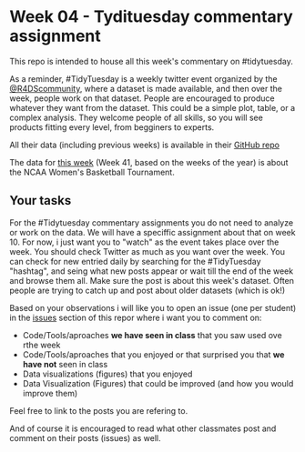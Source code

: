 # Week 04 - Tydituesday commentary assignment
This repo is intended to house all this week's commentary on #tidytuesday.

As a reminder, #TidyTuesday is a weekly twitter event organized by the [@R4DScommunity](https://twitter.com/R4DScommunity), where a dataset is made available, and then over the week, people work on that dataset. People are encouraged to produce whatever they want from the dataset. This could be a simple plot, table, or a complex analysis. They welcome people of all skills, so you will see products fitting every level, from begginers to experts.

All their data (including previous weeks) is available in their [GitHub repo](https://github.com/rfordatascience/tidytuesday)

The data for [this week](https://github.com/rfordatascience/tidytuesday/tree/master/data/2020/2020-10-06) (Week 41, based on the weeks of the year) is about the NCAA Women's Basketball Tournament.

## Your tasks

For the #Tidytuesday commentary assignments you do not need to analyze or work on the data. We will have a speciffic assignment about that on week 10. For now, i just want you to "watch" as the event takes place over the week. You should check Twitter as much as you want over the week. You can check for new entried daily by searching for the #TidyTuesday "hashtag", and seing what new posts appear or wait till the end of the week and browse them all. Make sure the post is about this week's dataset. Often people are trying to catch up and post about older datasets (which is ok!)

Based on your observations i will like you to open an issue (one per student) in the [issues](https://github.com/UM-R-for-EnvSci-Registered-Student/wk04-Tydituesday-commentary/issues) section of this repor where i want you to comment on:

- Code/Tools/aproaches **we have seen in class** that you saw used ove rthe week
- Code/Tools/aproaches that you enjoyed or that surprised you that **we have not** seen in class
- Data visualizations (figures) that you enjoyed
- Data Visualization (Figures) that could be improved (and how you would improve them)

Feel free to link to the posts you are refering to.

And of course it is encouraged to read what other classmates post and comment on their posts (issues) as well.


